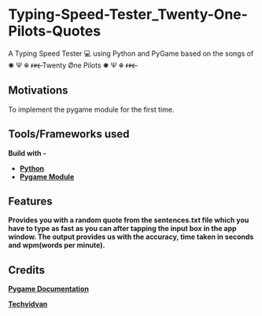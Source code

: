 # Typing-Speed-Tester_Twenty-One-Pilots-Quotes
A Typing Speed Tester 💻 using Python  and PyGame based on the songs of ✺ Ψ ☬ ғ̶ᴘ̶ᴇ̶ Twenty Øne Pilots ✺ Ψ ☬ ғ̶ᴘ̶ᴇ̶

## Motivations
To implement the pygame module for the first time. 

## Tools/Frameworks used 
<b>Build with<b> -
 - [Python](https://python.org)
 - [Pygame Module](https://pygame.org)

## Features 
Provides you with a random quote from the sentences.txt file which you have to type as fast as you can after tapping the input box in the app window. The output provides us with the accuracy, time taken in seconds and wpm(words per minute).

## Credits
[Pygame Documentation](https://pygame.org/docs)

[Techvidvan](https://techvidvan.com)


  
